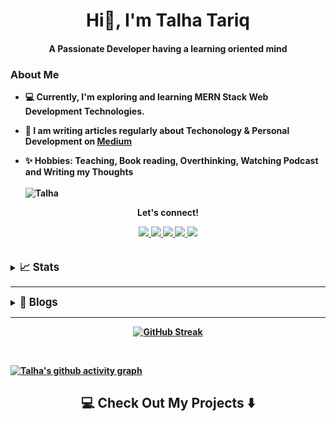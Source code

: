 <h1 align="center">Hi👋, I'm Talha Tariq</h1>
<h4 align="center">A Passionate <b>Developer<b> having a learning oriented mind</h4>

<h3>About Me</h3>

- 💻 Currently, I'm exploring and learning MERN Stack **Web Development** Technologies.

- 📝 I am writing articles regularly about Techonology & Personal Development on [Medium](https://talhatariq-tt.medium.com/)

- ✨ Hobbies: **Teaching, Book reading, Overthinking, Watching Podcast and Writing my Thoughts**<br><br>
![Talha](https://komarev.com/ghpvc/?username=TT-talhatariq&style=flat-square)



<div align="center">
<p align="center">Let's connect!</p>
<a href="https://www.linkedin.com/in/talha-tariq-7511631b0/">
    <img src="https://img.shields.io/badge/linkedin-%230077B5.svg?&style=for-the-badge&logo=linkedin&logoColor=white" />
</a>

<a href="https://web.facebook.com/profile.php?id=100027270442218">
    <img src="https://img.shields.io/badge/Facebook-1877F2?style=for-the-badge&logo=facebook&logoColor=white" />
</a>

<a href="https://twitter.com/Talha_Tariq_TT/">
    <img src="https://img.shields.io/badge/Twitter-1DA1F2?style=for-the-badge&logo=twitter&logoColor=white" />
</a>

<a href="https://www.instagram.com/talha_tariq_tt/?hl=en">
    <img src="https://img.shields.io/badge/Instagram-E4405F?style=for-the-badge&logo=instagram&logoColor=white" />
</a>


<a href="https://talhatariq-tt.medium.com/">
    <img src="https://img.shields.io/badge/Medium-12100E?style=for-the-badge&logo=medium&logoColor=white" />
</a>
</div>
<br><br>
    
<details>
<summary><big><strong>📈 Stats</big></summary>
    
![Talha's GitHub stats](https://github-readme-stats.vercel.app/api?username=TT-talhatariq&show_icons=true&theme=radical)&nbsp;&nbsp;&nbsp;&nbsp;[![Top Languages](https://github-readme-stats.vercel.app/api/top-langs/?username=TT-talhatariq&layout=compact&theme=radical&custom_title=Most%20Used%20Languages%20In%20Repos&langs_count=8&count_private=true)](https://github.com/anuraghazra/github-readme-stats)

</details>

---

<details>
<summary><big><strong>📝 Blogs</big></summary>

- [How’s Naming Techniques can Help You in Writing Readable Code?](https://medium.com/nerd-for-tech/hows-the-better-naming-can-help-you-in-programming-d19e1ad7246d)

- [How’s the cin Object & Insertion (>>) Operator Work in Backend in C++?](https://medium.com/learn-and-grow/hows-the-cin-object-insertion-operator-works-in-backend-in-c-647ff4ec03da)
    
- [Importance of Data Structures & Free Resources to Learn it.](https://medium.com/learn-and-grow/importance-of-data-structures-free-resources-to-learn-it-84352af32fa9)
 
 - [Stack ADT](https://talhatariq-tt.medium.com/stack-adt-fcb0da7ba520)
    
   
 </details> 

 ---

<div align="center">
    
[![GitHub Streak](http://github-readme-streak-stats.herokuapp.com?user=TT-talhatariq&date_format=M%20j%5B%2C%20Y%5D)](https://git.io/streak-stats) 

    
</div>
     <br>
     


[![Talha's github activity graph](https://activity-graph.herokuapp.com/graph?username=TT-talhatariq&theme=react-dark&count_private=true&area=true&hide_border=true)](https://activity-graph.herokuapp.com/graph?username=TT-talhatariq&theme=react-dark&count_private=true)
<br>

<h2  align="center">💻 Check Out My Projects ⬇️ </h2>
